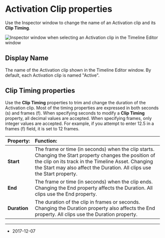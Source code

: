 # Activation Clip properties

Use the Inspector window to change the name of an Activation clip and its **Clip Timing**.  

![Inspector window when selecting an Activation clip in the Timeline Editor window](../uploads/Main/timeline_inspector_activation_clip.png)

## Display Name

The name of the Activation clip shown in the Timeline Editor window. By default, each Activation clip is named "Active". 

## Clip Timing properties

Use the **Clip Timing** properties to trim and change the duration of the Activation clip. Most of the timing properties are expressed in both seconds (s) and frames (f). When specifying seconds to modify a **Clip Timing** property, all decimal values are accepted. When specifying frames, only integer values are accepted. For example, if you attempt to enter 12.5 in a frames (f) field, it is set to 12 frames.

|**Property:** |**Function:** |
|:---|:---|
|__Start__| The frame or time (in seconds) when the clip starts. Changing the Start property changes the position of the clip on its track in the Timeline Asset. Changing the Start may also affect the Duration. All clips use the Start property. |
|__End__ | The frame or time (in seconds) when the clip ends. Changing the End property affects the Duration. All clips use the End property. |
|__Duration__ | The duration of the clip in frames or seconds. Changing the Duration property also affects the End property. All clips use the Duration property. |

---
* <span class="page-edit">2017-12-07  <!-- include IncludeTextNewPageSomeEdit --></span>